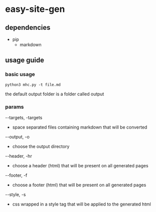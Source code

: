 # easy-site-gen

## dependencies

- pip
    - markdown

## usage guide

### basic usage

`python3 mhc.py -t file.md`

the default output folder is a folder called output

### params

--targets, -targets
- space separated files containing markdown that will be converted

--output, -o
- choose the output directory

--header, -hr
- choose a header (html) that will be present on all generated pages

--footer, -f
- choose a footer (html) that will be present on all generated pages

--style, -s
- css wrapped in a style tag that will be applied to the generated html
